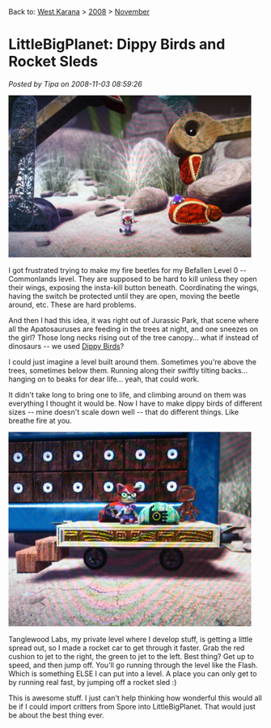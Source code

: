 Back to: [West Karana](/posts/westkarana.md) > [2008](/posts/2008/westkarana.md) > [November](./westkarana.md)
# LittleBigPlanet: Dippy Birds and Rocket Sleds

*Posted by Tipa on 2008-11-03 08:59:26*

![](../../../uploads/2008/11/stp61427.jpg "stp61427")

I got frustrated trying to make my fire beetles for my Befallen Level 0 -- Commonlands level. They are supposed to be hard to kill unless they open their wings, exposing the insta-kill button beneath. Coordinating the wings, having the switch be protected until they are open, moving the beetle around, etc. These are hard problems.

And then I had this idea, it was right out of Jurassic Park, that scene where all the Apatosauruses are feeding in the trees at night, and one sneezes on the girl? Those long necks rising out of the tree canopy... what if instead of dinosaurs -- we used [Dippy Birds](http://en.wikipedia.org/wiki/Drinking_bird)?

I could just imagine a level built around them. Sometimes you're above the trees, sometimes below them. Running along their swiftly tilting backs... hanging on to beaks for dear life... yeah, that could work.

It didn't take long to bring one to life, and climbing around on them was everything I thought it would be. Now I have to make dippy birds of different sizes -- mine doesn't scale down well -- that do different things. Like breathe fire at you.

![](../../../uploads/2008/11/stp61428.jpg "stp61428")

Tanglewood Labs, my private level where I develop stuff, is getting a little spread out, so I made a rocket car to get through it faster. Grab the red cushion to jet to the right, the green to jet to the left. Best thing? Get up to speed, and then jump off. You'll go running through the level like the Flash. Which is something ELSE I can put into a level. A place you can only get to by running real fast, by jumping off a rocket sled :)

This is awesome stuff. I just can't help thinking how wonderful this would all be if I could import critters from Spore into LittleBigPlanet. That would just be about the best thing ever.


